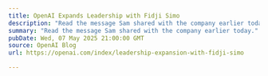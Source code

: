```yaml
---
title: OpenAI Expands Leadership with Fidji Simo
description: "Read the message Sam shared with the company earlier today."
summary: "Read the message Sam shared with the company earlier today."
pubDate: Wed, 07 May 2025 21:00:00 GMT
source: OpenAI Blog
url: https://openai.com/index/leadership-expansion-with-fidji-simo

---
```



